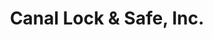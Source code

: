 ---
title: "Canal Lock & Safe, Inc."
url: /wabash/canal-lock-und-safe-inc/
shop: Schlüsseldienst
---